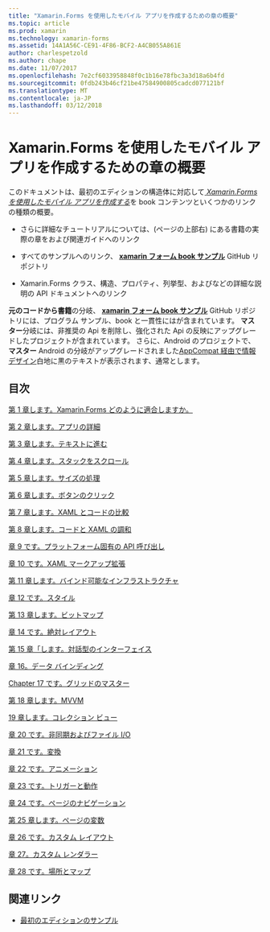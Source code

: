 ```yaml
---
title: "Xamarin.Forms を使用したモバイル アプリを作成するための章の概要"
ms.topic: article
ms.prod: xamarin
ms.technology: xamarin-forms
ms.assetid: 14A1A56C-CE91-4F86-BCF2-A4CB055A861E
author: charlespetzold
ms.author: chape
ms.date: 11/07/2017
ms.openlocfilehash: 7e2cf6033958848f0c1b16e78fbc3a3d18a6b4fd
ms.sourcegitcommit: 0fdb243b46cf21be47584900805cadcd077121bf
ms.translationtype: MT
ms.contentlocale: ja-JP
ms.lasthandoff: 03/12/2018
---
```

# <a name="chapter-summaries-for-creating-mobile-apps-with-xamarinforms"></a>Xamarin.Forms を使用したモバイル アプリを作成するための章の概要

このドキュメントは、最初のエディションの構造体に対応して[ *Xamarin.Forms を使用したモバイル アプリを作成する*](~/xamarin-forms/creating-mobile-apps-xamarin-forms/index.md)を book コンテンツといくつかのリンクの種類の概要。

- さらに詳細なチュートリアルについては、(ページの上部右) にある書籍の実際の章をおよび関連ガイドへのリンク

- すべてのサンプルへのリンク、 [ **xamarin フォーム book サンプル**](https://github.com/xamarin/xamarin-forms-book-samples) GitHub リポジトリ

- Xamarin.Forms クラス、構造、プロパティ、列挙型、およびなどの詳細な説明の API ドキュメントへのリンク

**元のコードから書籍**の分岐、 [ **xamarin フォーム book サンプル**](https://github.com/xamarin/xamarin-forms-book-samples) GitHub リポジトリには、プログラム サンプル、book と一貫性にはが含まれています。 **マスター**分岐には、非推奨の Api を削除し、強化された Api の反映にアップグレードしたプロジェクトが含まれています。 さらに、Android のプロジェクトで、**マスター** Android の分岐がアップグレードされました[AppCompat 経由で情報デザイン](~/xamarin-forms/platform/android/index.md)白地に黒のテキストが表示されます、通常とします。

## <a name="contents"></a>目次

[第 1 章します。Xamarin.Forms どのように適合しますか。](chapter01.md)

[第 2 章します。アプリの詳細](chapter02.md)

[第 3 章します。テキストに進む](chapter03.md)

[第 4 章します。スタックをスクロール](chapter04.md)

[第 5 章します。サイズの処理](chapter05.md)

[第 6 章します。ボタンのクリック](chapter06.md)

[第 7 章します。XAML とコードの比較](chapter07.md)

[第 8 章します。コードと XAML の調和](chapter08.md)

[章 9 です。プラットフォーム固有の API 呼び出し](chapter09.md)

[章 10 です。XAML マークアップ拡張](chapter10.md)

[第 11 章します。バインド可能なインフラストラクチャ](chapter11.md)

[章 12 です。スタイル](chapter12.md)

[第 13 章します。ビットマップ](chapter13.md)

[章 14 です。絶対レイアウト](chapter14.md)

[第 15 章「します。対話型のインターフェイス](chapter15.md)

[章 16。データ バインディング](chapter16.md)

[Chapter 17 です。グリッドのマスター](chapter17.md)

[第 18 章します。MVVM](chapter18.md)

[19 章します。コレクション ビュー](chapter19.md)

[章 20 です。非同期およびファイル I/O](chapter20.md)

[章 21 です。変換](chapter21.md)

[章 22 です。アニメーション](chapter22.md)

[章 23 です。トリガーと動作](chapter23.md)

[章 24 です。ページのナビゲーション](chapter24.md)

[第 25 章します。ページの変数](chapter25.md)

[章 26 です。カスタム レイアウト](chapter26.md)

[章 27。カスタム レンダラー](chapter27.md)

[章 28 です。場所とマップ](chapter28.md)



## <a name="related-links"></a>関連リンク

- [最初のエディションのサンプル](https://github.com/xamarin/xamarin-forms-book-samples)

